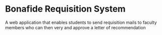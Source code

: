 # Bonafide Requisition System
A web application that enables students to send requisition mails to faculty members who can then very and approve a letter of recommendation
